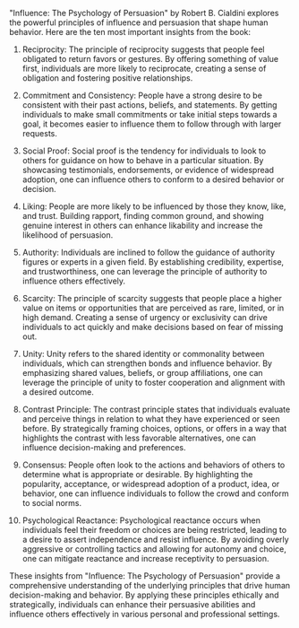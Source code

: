 "Influence: The Psychology of Persuasion" by Robert B. Cialdini explores the powerful principles of influence and persuasion that shape human behavior. Here are the ten most important insights from the book:

1. Reciprocity: The principle of reciprocity suggests that people feel obligated to return favors or gestures. By offering something of value first, individuals are more likely to reciprocate, creating a sense of obligation and fostering positive relationships.

2. Commitment and Consistency: People have a strong desire to be consistent with their past actions, beliefs, and statements. By getting individuals to make small commitments or take initial steps towards a goal, it becomes easier to influence them to follow through with larger requests.

3. Social Proof: Social proof is the tendency for individuals to look to others for guidance on how to behave in a particular situation. By showcasing testimonials, endorsements, or evidence of widespread adoption, one can influence others to conform to a desired behavior or decision.

4. Liking: People are more likely to be influenced by those they know, like, and trust. Building rapport, finding common ground, and showing genuine interest in others can enhance likability and increase the likelihood of persuasion.

5. Authority: Individuals are inclined to follow the guidance of authority figures or experts in a given field. By establishing credibility, expertise, and trustworthiness, one can leverage the principle of authority to influence others effectively.

6. Scarcity: The principle of scarcity suggests that people place a higher value on items or opportunities that are perceived as rare, limited, or in high demand. Creating a sense of urgency or exclusivity can drive individuals to act quickly and make decisions based on fear of missing out.

7. Unity: Unity refers to the shared identity or commonality between individuals, which can strengthen bonds and influence behavior. By emphasizing shared values, beliefs, or group affiliations, one can leverage the principle of unity to foster cooperation and alignment with a desired outcome.

8. Contrast Principle: The contrast principle states that individuals evaluate and perceive things in relation to what they have experienced or seen before. By strategically framing choices, options, or offers in a way that highlights the contrast with less favorable alternatives, one can influence decision-making and preferences.

9. Consensus: People often look to the actions and behaviors of others to determine what is appropriate or desirable. By highlighting the popularity, acceptance, or widespread adoption of a product, idea, or behavior, one can influence individuals to follow the crowd and conform to social norms.

10. Psychological Reactance: Psychological reactance occurs when individuals feel their freedom or choices are being restricted, leading to a desire to assert independence and resist influence. By avoiding overly aggressive or controlling tactics and allowing for autonomy and choice, one can mitigate reactance and increase receptivity to persuasion.

These insights from "Influence: The Psychology of Persuasion" provide a comprehensive understanding of the underlying principles that drive human decision-making and behavior. By applying these principles ethically and strategically, individuals can enhance their persuasive abilities and influence others effectively in various personal and professional settings.